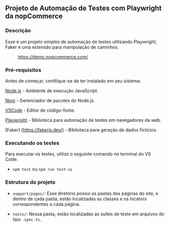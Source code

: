 ## Projeto de Automação de Testes com Playwright da nopCommerce

### Descrição

Esse é um projeto simples de automação de testes utilizando Playwright, Faker e uma extensão para manipulação de caminhos.

> https://demo.nopcommerce.com/

### Pré-requisitos

Antes de começar, certifique-se de ter instalado em seu sistema:

[Node.js](https://nodejs.org/) - Ambiente de execução JavaScript.

[Npm](https://www.npmjs.com/package/npm) - Gerenciador de pacotes do Node.js.

[VSCode](https://code.visualstudio.com/) - Editor de código-fonte.

[Playwright](https://playwright.dev/) - Biblioteca para automação de testes em navegadores da web.

[Faker] (https://fakerjs.dev/) - Biblioteca para geração de dados fictícios.

### Executando os testes

Para executar os testes, utilize o seguinte comando no terminal do VS Code:

- `npm test` ou `npm run test-ui`

### Estrutura do projeto

- `support/pages/`: Esse diretório possui as pastas das páginas do site, e dentro de cada pasta, estão localizadas as classes e os locators correspondentes a cada página.

- `tests/`: Nessa pasta, estão localizadas as suítes de teste em arquivos do tipo `.spec.ts`.